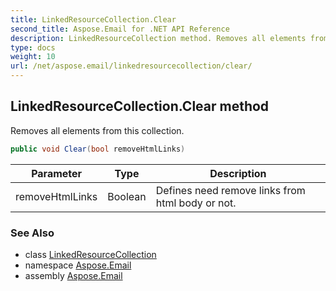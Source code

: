 ```yaml
---
title: LinkedResourceCollection.Clear
second_title: Aspose.Email for .NET API Reference
description: LinkedResourceCollection method. Removes all elements from this collection
type: docs
weight: 10
url: /net/aspose.email/linkedresourcecollection/clear/
---
```

## LinkedResourceCollection.Clear method

Removes all elements from this collection.

```csharp
public void Clear(bool removeHtmlLinks)
```

| Parameter | Type | Description |
| --- | --- | --- |
| removeHtmlLinks | Boolean | Defines need remove links from html body or not. |

### See Also

* class [LinkedResourceCollection](../)
* namespace [Aspose.Email](../../linkedresourcecollection/)
* assembly [Aspose.Email](../../../)



